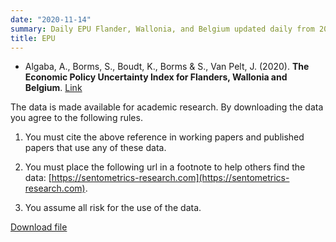 ```yaml
---
date: "2020-11-14"
summary: Daily EPU Flander, Wallonia, and Belgium updated daily from 2003 to today.
title: EPU
---
```


- Algaba, A., Borms, S., Boudt, K., Borms & S., Van Pelt, J. (2020). **The Economic Policy Uncertainty Index for Flanders, Wallonia and Belgium**.  [Link](https://papers.ssrn.com/sol3/papers.cfm?abstract_id=3580000)

The data is made available for academic research. By downloading the data you agree to the following rules.

1) You must cite the above reference in working papers and published papers that use any of these data.

2) You must place the following url in a footnote to help others find the data: [https://sentometrics-research.com](https://sentometrics-research.com).

3) You assume all risk for the use of the data.

[Download file](https://www.dropbox.com/s/aftvxm26sa020hf/Indices.csv?dl=1)